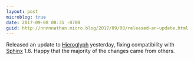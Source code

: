 ```yaml
---
layout: post
microblog: true
date: 2017-09-08 08:35 -0700
guid: http://nnnnnathan.micro.blog/2017/09/08/released-an-update.html
---
```

Released an update to [Hieroglyph](http://hieroglyph.io) yesterday, fixing compatibility with [Sphinx](http://sphinx-doc.org) 1.6. Happy that the majority of the changes came from others. 
